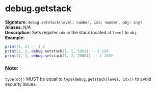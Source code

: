 # debug.getstack
**Signature:** `debug.setstack(level: number, idx: number, obj: any)`<br>
**Aliases:** N/A <br>
**Description:** Sets register `idx` in the stack located at `level` to `obj`. <br>
**Example:**
```lua
print(1, 2) -- 1 2
print(1, 2, debug.setstack(1, 2, 500)) -- 1 500
print(1, 2, debug.setstack(1, 2, 2000)) -- 1 2000
```

### Note:
`type(obj)` MUST be equal to `type(debug.getstack(level, idx))` to avoid security issues.